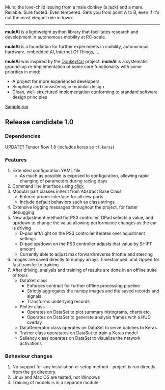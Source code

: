 Mule: the love-child issuing from a male donkey (a jack) and a mare. Reliable. Sure footed. Even tempered. Gets you from point A to B, even if it's not the most elegant ride in town. 

---

**muleAI** is a lightweight python library that facilitates research and development in autonomous mobility at RC-scale. 

**muleAI** is a foundation for further experiments in mobility, autonomous hardware, embedded AI, Internet Of Things, ...

**muleAI** was inspired by the [DonkeyCar](http://www.donkeycar.com/) project. **muleAI** is a systematic ground-up re-implementation of some core functionality with some priorities in mind:
* A project for more experienced developers
* Simplicity and consistency in modular design
* Clean, well-structured implementation conforming to standard software design principles

[Sample run](https://youtu.be/Jmw1rkYdi4Y)

## Release candidate 1.0

### Dependencies
UPDATE? Tensor flow 1.8 (includes keras as `tf.keras`)

### Features
1. Extended configuration YAML file 
   * As much as possible is exposed to configuration, allowing rapid changing of parameters during racing days
1. Command line interface using [click](http://click.pocoo.org/5/)
1. Modular part classes inherit from Abstract Base Class
   * Enforce proper interface for all new parts
   * Include default behaviors such as class strings
1. Extensive logging messages throughout the project, for faster debugging
1. New adjustment method for PS3 controller, DPad selects a value, and up/down to change the value allowing performance changes as the car is driving
   * D-pad left/right on the PS3 controller iterates over adjustment settings
   * D-pad up/down on the PS3 controller adjusts that value by SHIFT amount
   * Currently able to adjust max forward/reverse throttle and steering
1. Images are saved directly to numpy arrays, timestamped, and zipped for fast transfer to training
1. After driving, analysis and training of results are done in an offline suite of tools
   * DataSet class 
     * Enforces contract for further offline processing pipeline
     * Strictly aggregates the numpy images and the saved records and signals
     * Transforms underlying records
   * Plotter class
     * Operates on DataSet to plot summary histograms, charts etc.
     * Operates on DataSet to generate analysis frames with a HUD overlay
   * DataGenerator class operates on DataSet to serve batches to Keras
   * Trainer class operatates on DataSet to train a Keras model
   * Saliency class operates on DataSet to visualize the network activations


### Behaviour changes
1. No support for any installation or setup method - project is run directly from the git directory. 
1. Linux and Mac OS are tested, not Windows
1. Training of models is in a separate module

